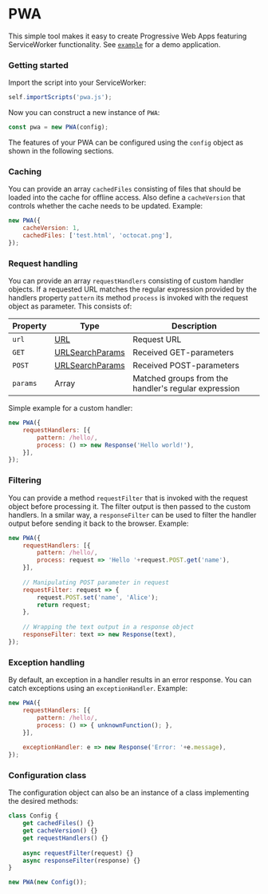 # PWA
This simple tool makes it easy to create Progressive Web Apps featuring ServiceWorker functionality. See [`example`](example) for a demo application.

### Getting started
Import the script into your ServiceWorker:
```javascript
self.importScripts('pwa.js');
```
Now you can construct a new instance of `PWA`:
```javascript
const pwa = new PWA(config);
```
The features of your PWA can be configured using the `config` object as shown in the following sections.

### Caching
You can provide an array `cachedFiles` consisting of files that should be loaded into the cache for offline access. Also define a `cacheVersion` that controls whether the cache needs to be updated. Example:
```javascript
new PWA({
	cacheVersion: 1,
	cachedFiles: ['test.html', 'octocat.png'],
});
```

### Request handling
You can provide an array `requestHandlers` consisting of custom handler objects. If a requested URL matches the regular expression provided by the handlers property `pattern` its method `process` is invoked with the request object as parameter. This consists of:

Property | Type | Description
-- | -- | --
`url` | [URL](https://developer.mozilla.org/en-US/docs/Web/API/URL) | Request URL
`GET` | [URLSearchParams](https://developer.mozilla.org/en-US/docs/Web/API/URLSearchParams) | Received GET-parameters
`POST` | [URLSearchParams](https://developer.mozilla.org/en-US/docs/Web/API/URLSearchParams) | Received POST-parameters
`params` | Array | Matched groups from the handler's regular expression

Simple example for a custom handler:
```javascript
new PWA({
	requestHandlers: [{
		pattern: /hello/,
		process: () => new Response('Hello world!'),
	}],
});
```

### Filtering
You can provide a method `requestFilter` that is invoked with the request object before processing it. The filter output is then passed to the custom handlers.
In a smilar way, a `responseFilter` can be used to filter the handler output before sending it back to the browser. Example:
```javascript
new PWA({
	requestHandlers: [{
		pattern: /hello/,
		process: request => 'Hello '+request.POST.get('name'),
	}],
	
	// Manipulating POST parameter in request
	requestFilter: request => {
		request.POST.set('name', 'Alice');
		return request;
	},
	
	// Wrapping the text output in a response object
	responseFilter: text => new Response(text),
});
```

### Exception handling
By default, an exception in a handler results in an error response. You can catch exceptions using an `exceptionHandler`. Example:
```javascript
new PWA({
	requestHandlers: [{
		pattern: /hello/,
		process: () => { unknownFunction(); },
	}],
	
	exceptionHandler: e => new Response('Error: '+e.message),
});
```

### Configuration class
The configuration object can also be an instance of a class implementing the desired methods:
```javascript
class Config {
	get cachedFiles() {}
	get cacheVersion() {}
	get requestHandlers() {}
	
	async requestFilter(request) {}
	async responseFilter(response) {}
}

new PWA(new Config());
```
